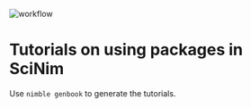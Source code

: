 ![workflow](https://github.com/SciNim/getting-started/actions/workflows/docs.yml/badge.svg)

# Tutorials on using packages in SciNim

Use ``nimble genbook`` to generate the tutorials.

